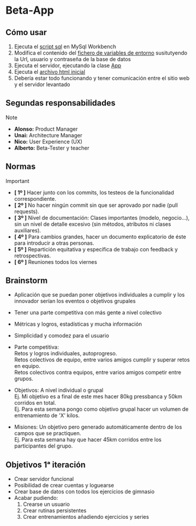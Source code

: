 # Beta-App

## Cómo usar
1. Ejecuta el [script sql](exercises_gym_exercises.sql) en MySql Workbench
2. Modifica el contenido del [fichero de variables de entorno](src/main/resources/application.properties) susitutyendo la Url, usuario y contraseña de la base de datos
3. Ejecuta el servidor, ejecutando la clase [App](src/main/java/server/App.java)
4. Ejecuta el [archivo html inicial]()
5. Debería estar todo funcionando y tener comunicación entre el sitio web y el servidor levantado

## Segundas responsabilidades
> [!NOTE]
> - **Alonso:** Product Manager  
> - **Unai:** Architecture Manager  
> - **Nico:** User Experience (UX)  
> - **Alberto:** Beta-Tester y teacher


## Normas
> [!IMPORTANT]
>- **[ 1º ]**  Hacer junto con los commits, los testeos de la funcionalidad correspondiente.
>- **[ 2º ]**  No hacer ningún commit sin que ser aprovado por nadie (pull requests).
>- **[ 3º ]**  Nivel de documentación: Clases importantes (modelo, negocio...), sin un nivel de detalle excesivo (sin métodos, atributos ni clases auxiliares).
>- **[ 4º ]**  Para cambios grandes, hacer un documento explicatorio de éste para introducir a otras personas.
>- **[ 5º ]**  Repartición equitativa y específica de trabajo con feedback y retrospectivas.
>- **[ 6º ]**  Reuniones todos los viernes

## Brainstorm

- Aplicación que se puedan poner objetivos individuales a cumplir y los innovador serían los eventos o objetivos grupales  
- Tener una parte competitiva con más gente a nivel colectivo  
- Métricas y logros, estadísticas y mucha información  
- Simplicidad y comodez para el usuario  

- Parte competitiva:  
Retos y logros individuales, autoprogreso.  
Retos colectivos de equipo, entre varios amigos cumplir y superar retos en equipo.  
Retos colectivos contra equipos, entre varios amigos competir entre grupos.  

- Objetivos: A nivel individual o grupal  
Ej. Mi objetivo es a final de este mes hacer 80kg pressbanca y 50km corridos en total.  
Ej. Para esta semana pongo como objetivo grupal hacer un volumen de entrenamiento de 'X' kilos.  

- Misiones: Un objetivo pero generado automáticamente dentro de los campos que se practiquen.  
Ej. Para esta semana hay que hacer 45km corridos entre los participantes del grupo.  

## Objetivos 1ᵃ iteración

- Crear servidor funcional
- Posibilidad de crear cuentas y loguearse
- Crear base de datos con todos los ejercicios de gimnasio
- Acabar pudiendo:
  1. Crearse un usuario
  2. Crear rutinas persistentes
  3. Crear entrenamientos añadiendo ejercicios y series

